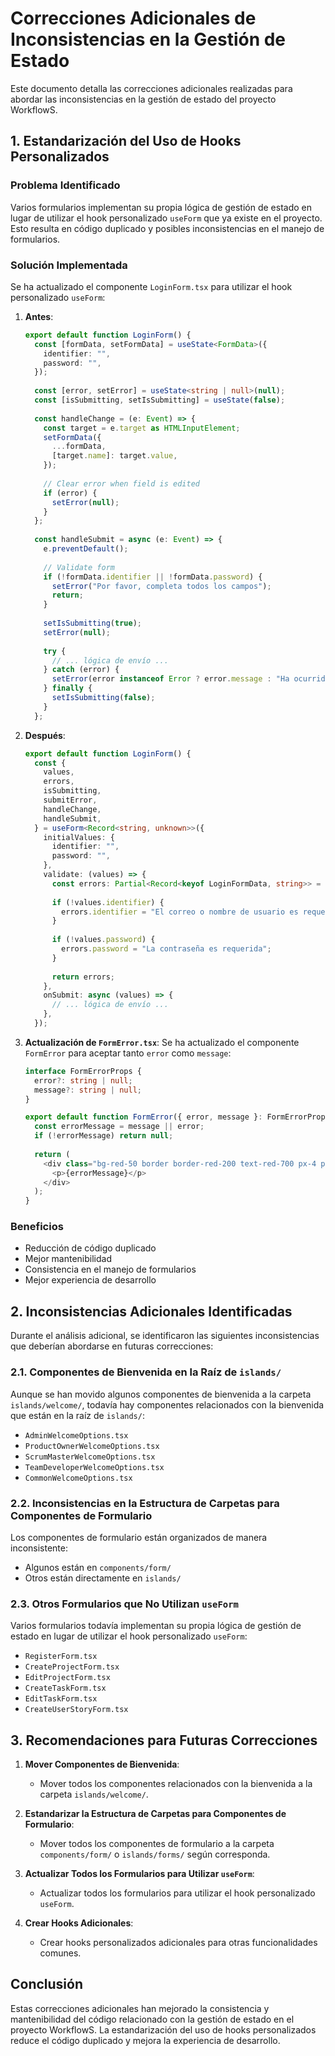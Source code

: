 # Correcciones Adicionales de Inconsistencias en la Gestión de Estado

Este documento detalla las correcciones adicionales realizadas para abordar las inconsistencias en la gestión de estado del proyecto WorkflowS.

## 1. Estandarización del Uso de Hooks Personalizados

### Problema Identificado
Varios formularios implementan su propia lógica de gestión de estado en lugar de utilizar el hook personalizado `useForm` que ya existe en el proyecto. Esto resulta en código duplicado y posibles inconsistencias en el manejo de formularios.

### Solución Implementada
Se ha actualizado el componente `LoginForm.tsx` para utilizar el hook personalizado `useForm`:

1. **Antes**:
   ```typescript
   export default function LoginForm() {
     const [formData, setFormData] = useState<FormData>({
       identifier: "",
       password: "",
     });
     
     const [error, setError] = useState<string | null>(null);
     const [isSubmitting, setIsSubmitting] = useState(false);
     
     const handleChange = (e: Event) => {
       const target = e.target as HTMLInputElement;
       setFormData({
         ...formData,
         [target.name]: target.value,
       });
       
       // Clear error when field is edited
       if (error) {
         setError(null);
       }
     };
     
     const handleSubmit = async (e: Event) => {
       e.preventDefault();
       
       // Validate form
       if (!formData.identifier || !formData.password) {
         setError("Por favor, completa todos los campos");
         return;
       }
       
       setIsSubmitting(true);
       setError(null);
       
       try {
         // ... lógica de envío ...
       } catch (error) {
         setError(error instanceof Error ? error.message : "Ha ocurrido un error desconocido");
       } finally {
         setIsSubmitting(false);
       }
     };
   ```

2. **Después**:
   ```typescript
   export default function LoginForm() {
     const {
       values,
       errors,
       isSubmitting,
       submitError,
       handleChange,
       handleSubmit,
     } = useForm<Record<string, unknown>>({
       initialValues: {
         identifier: "",
         password: "",
       },
       validate: (values) => {
         const errors: Partial<Record<keyof LoginFormData, string>> = {};
         
         if (!values.identifier) {
           errors.identifier = "El correo o nombre de usuario es requerido";
         }
         
         if (!values.password) {
           errors.password = "La contraseña es requerida";
         }
         
         return errors;
       },
       onSubmit: async (values) => {
         // ... lógica de envío ...
       },
     });
   ```

3. **Actualización de `FormError.tsx`**:
   Se ha actualizado el componente `FormError` para aceptar tanto `error` como `message`:
   ```typescript
   interface FormErrorProps {
     error?: string | null;
     message?: string | null;
   }

   export default function FormError({ error, message }: FormErrorProps) {
     const errorMessage = message || error;
     if (!errorMessage) return null;
     
     return (
       <div class="bg-red-50 border border-red-200 text-red-700 px-4 py-3 rounded mb-4">
         <p>{errorMessage}</p>
       </div>
     );
   }
   ```

### Beneficios
- Reducción de código duplicado
- Mejor mantenibilidad
- Consistencia en el manejo de formularios
- Mejor experiencia de desarrollo

## 2. Inconsistencias Adicionales Identificadas

Durante el análisis adicional, se identificaron las siguientes inconsistencias que deberían abordarse en futuras correcciones:

### 2.1. Componentes de Bienvenida en la Raíz de `islands/`
Aunque se han movido algunos componentes de bienvenida a la carpeta `islands/welcome/`, todavía hay componentes relacionados con la bienvenida que están en la raíz de `islands/`:
- `AdminWelcomeOptions.tsx`
- `ProductOwnerWelcomeOptions.tsx`
- `ScrumMasterWelcomeOptions.tsx`
- `TeamDeveloperWelcomeOptions.tsx`
- `CommonWelcomeOptions.tsx`

### 2.2. Inconsistencias en la Estructura de Carpetas para Componentes de Formulario
Los componentes de formulario están organizados de manera inconsistente:
- Algunos están en `components/form/`
- Otros están directamente en `islands/`

### 2.3. Otros Formularios que No Utilizan `useForm`
Varios formularios todavía implementan su propia lógica de gestión de estado en lugar de utilizar el hook personalizado `useForm`:
- `RegisterForm.tsx`
- `CreateProjectForm.tsx`
- `EditProjectForm.tsx`
- `CreateTaskForm.tsx`
- `EditTaskForm.tsx`
- `CreateUserStoryForm.tsx`

## 3. Recomendaciones para Futuras Correcciones

1. **Mover Componentes de Bienvenida**:
   - Mover todos los componentes relacionados con la bienvenida a la carpeta `islands/welcome/`.

2. **Estandarizar la Estructura de Carpetas para Componentes de Formulario**:
   - Mover todos los componentes de formulario a la carpeta `components/form/` o `islands/forms/` según corresponda.

3. **Actualizar Todos los Formularios para Utilizar `useForm`**:
   - Actualizar todos los formularios para utilizar el hook personalizado `useForm`.

4. **Crear Hooks Adicionales**:
   - Crear hooks personalizados adicionales para otras funcionalidades comunes.

## Conclusión

Estas correcciones adicionales han mejorado la consistencia y mantenibilidad del código relacionado con la gestión de estado en el proyecto WorkflowS. La estandarización del uso de hooks personalizados reduce el código duplicado y mejora la experiencia de desarrollo.
